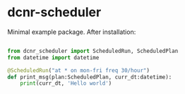 # dcnr-scheduler

Minimal example package. After installation:

```python

from dcnr_scheduler import ScheduledRun, ScheduledPlan
from datetime import datetime

@ScheduledRun("at * on mon-fri freq 30/hour")
def print_msg(plan:ScheduledPlan, curr_dt:datetime):
    print(curr_dt, 'Hello world')

```